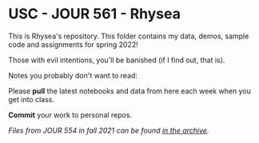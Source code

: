 # USC - JOUR 561 - Rhysea

This is Rhysea's repository.
This folder contains my data, demos, sample code and assignments for spring 2022!

Those with evil intentions, you'll be banished (if I find out, that is).







Notes you probably don't want to read:

Please **pull** the latest notebooks and data from here each week when you get into class.

**Commit** your work to personal repos. 

*Files from JOUR 554 in fall 2021 can be found [in the archive](https://github.com/stiles/usc/tree/main/archive).*
